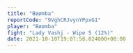 ```yaml
---
title: "Bøømba"
reportCode: "9VghCRJvynYPpxG1"
player: "Bøømba"
fight: "Lady Vashj - Wipe 5 (12%)"
date: 2021-10-10T19:07:58.024000+00:00
---
```

